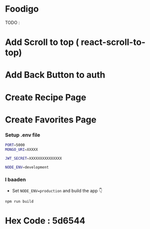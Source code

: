 # Foodigo

TODO :

# Add Scroll to top ( react-scroll-to-top)

# Add Back Button to auth

# Create Recipe Page

# Create Favorites Page

### Setup .env file

```bash
PORT=5000
MONGO_URI=XXXXX

JWT_SECRET=XXXXXXXXXXXXXXX

NODE_ENV=development


```

### l baaden

- Set `NODE_ENV=production` and build the app 👇

```shell
npm run build
```

# Hex Code : 5d6544
